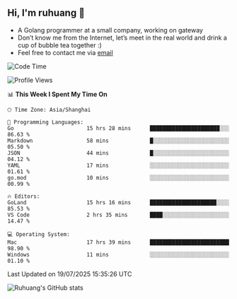 ## Hi, I'm ruhuang 👋

- A Golang programmer at a small company, working on gateway
- Don’t know me from the Internet, let’s meet in the real world and drink a cup of bubble tea together :)
- Feel free to contact me via [email](mailto:ruhuang2001@gmail.com)
<!--START_SECTION:waka-->
![Code Time](http://img.shields.io/badge/Code%20Time-685%20hrs%2025%20mins-blue)

![Profile Views](http://img.shields.io/badge/Profile%20Views-0-blue)

📊 **This Week I Spent My Time On** 

```text
🕑︎ Time Zone: Asia/Shanghai

💬 Programming Languages: 
Go                       15 hrs 28 mins      ██████████████████████░░░   86.63 % 
Markdown                 58 mins             █░░░░░░░░░░░░░░░░░░░░░░░░   05.50 % 
JSON                     44 mins             █░░░░░░░░░░░░░░░░░░░░░░░░   04.12 % 
YAML                     17 mins             ░░░░░░░░░░░░░░░░░░░░░░░░░   01.61 % 
go.mod                   10 mins             ░░░░░░░░░░░░░░░░░░░░░░░░░   00.99 % 

🔥 Editors: 
GoLand                   15 hrs 16 mins      █████████████████████░░░░   85.53 % 
VS Code                  2 hrs 35 mins       ████░░░░░░░░░░░░░░░░░░░░░   14.47 % 

💻 Operating System: 
Mac                      17 hrs 39 mins      █████████████████████████   98.90 % 
Windows                  11 mins             ░░░░░░░░░░░░░░░░░░░░░░░░░   01.10 % 
```


 Last Updated on 19/07/2025 15:35:26 UTC
<!--END_SECTION:waka-->

![Ruhuang's GitHub stats](https://github-readme-stats.vercel.app/api?username=ruhuang2001&count_private=true&hide_title=true&show_icons=true&theme=vue)

